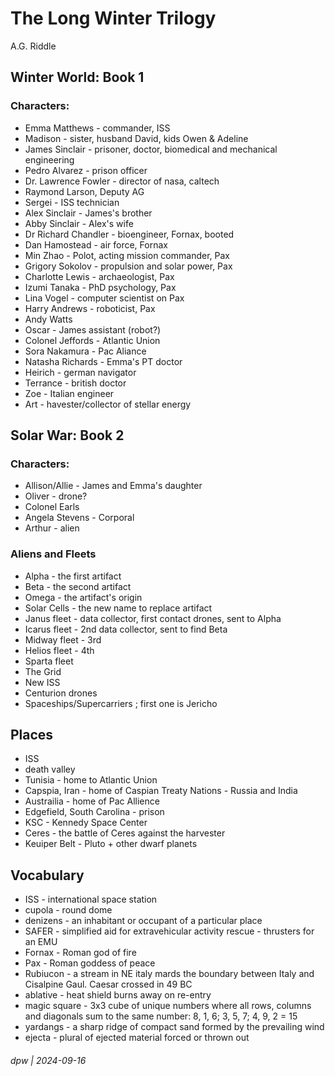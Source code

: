 # The Long Winter Trilogy

A.G. Riddle

## Winter World: Book 1

### Characters: 

* Emma Matthews - commander, ISS
* Madison - sister, husband David, kids Owen & Adeline
* James Sinclair - prisoner, doctor, biomedical and mechanical engineering
* Pedro Alvarez - prison officer
* Dr. Lawrence Fowler - director of nasa, caltech
* Raymond Larson, Deputy AG
* Sergei - ISS technician
* Alex Sinclair - James's brother
* Abby Sinclair - Alex's wife
* Dr Richard Chandler - bioengineer, Fornax, booted
* Dan Hamostead - air force, Fornax
* Min Zhao - Polot, acting mission commander, Pax
* Grigory Sokolov - propulsion and solar power, Pax
* Charlotte Lewis - archaeologist, Pax
* Izumi Tanaka - PhD psychology, Pax
* Lina Vogel - computer scientist on Pax
* Harry Andrews - roboticist, Pax
* Andy Watts
* Oscar - James assistant (robot?)
* Colonel Jeffords - Atlantic Union
* Sora Nakamura - Pac Aliance
* Natasha Richards - Emma's PT doctor
* Heirich - german navigator
* Terrance - british doctor
* Zoe - Italian engineer
* Art - havester/collector of stellar energy

## Solar War: Book 2

### Characters: 

* Allison/Allie - James and Emma's daughter
* Oliver - drone?
* Colonel Earls
* Angela Stevens - Corporal
* Arthur - alien


### Aliens and Fleets

* Alpha - the first artifact
* Beta - the second artifact
* Omega - the artifact's origin
* Solar Cells - the new name to replace artifact
* Janus fleet - data collector, first contact drones, sent to Alpha
* Icarus fleet - 2nd data collector, sent to find Beta
* Midway fleet - 3rd
* Helios fleet - 4th
* Sparta fleet
* The Grid
* New ISS
* Centurion drones
* Spaceships/Supercarriers ; first one is Jericho

## Places

* ISS
* death valley
* Tunisia - home to Atlantic Union
* Capspia, Iran - home of Caspian Treaty Nations - Russia and India
* Austrailia - home of Pac Allience
* Edgefield, South Carolina - prison
* KSC - Kennedy Space Center
* Ceres - the battle of Ceres against the harvester
* Keuiper Belt - Pluto + other dwarf planets


## Vocabulary

* ISS - international space station
* cupola - round dome
* denizens - an inhabitant or occupant of a particular place
* SAFER - simplified aid for extravehicular activity rescue - thrusters for an EMU
* Fornax - Roman god of fire
* Pax - Roman goddess of peace
* Rubiucon - a stream in NE italy mards the boundary between Italy and Cisalpine Gaul. Caesar crossed in 49 BC
* ablative - heat shield burns away on re-entry
* magic square - 3x3 cube of unique numbers where all rows, columns and diagonals sum to the same number: 8, 1, 6; 3, 5, 7; 4, 9, 2 = 15
* yardangs - a sharp ridge of compact sand formed by the prevailing wind
* ejecta - plural of ejected material forced or thrown out

###### dpw | 2024-09-16
